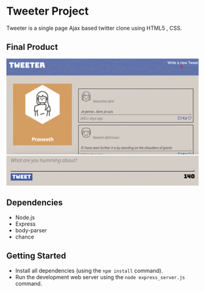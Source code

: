 # Tweeter Project

Tweeter is a single page Ajax based twitter clone using HTML5 , CSS.

## Final Product

!["screenshot of home screen"](https://github.com/praneeth91/tweeter/blob/master/docs/Home.png)
!["screenshot of tweet-box"](https://github.com/praneeth91/tweeter/blob/master/docs/New-Tweet.png)

## Dependencies

- Node.js
- Express
- body-parser
- chance

## Getting Started

- Install all dependencies (using the `npm install` command).
- Run the development web server using the `node express_server.js` command.